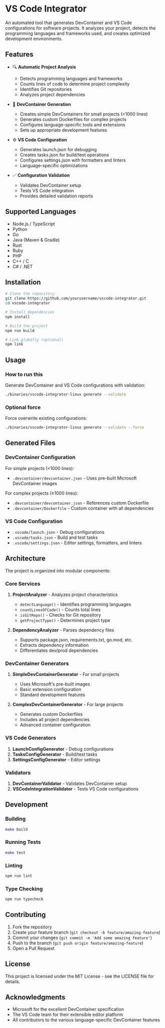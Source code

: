 # VS Code Integrator

An automated tool that generates DevContainer and VS Code configurations for software projects. It analyzes your project, detects the programming languages and frameworks used, and creates optimized development environments.

## Features

- 🔍 **Automatic Project Analysis**
  - Detects programming languages and frameworks
  - Counts lines of code to determine project complexity
  - Identifies Git repositories
  - Analyzes project dependencies

- 🐳 **DevContainer Generation**
  - Creates simple DevContainers for small projects (<1000 lines)
  - Generates custom Dockerfiles for complex projects
  - Configures language-specific tools and extensions
  - Sets up appropriate development features

- ⚙️ **VS Code Configuration**
  - Generates launch.json for debugging
  - Creates tasks.json for build/test operations
  - Configures settings.json with formatters and linters
  - Language-specific optimizations

- ✅ **Configuration Validation**
  - Validates DevContainer setup
  - Tests VS Code integration
  - Provides detailed validation reports

## Supported Languages

- Node.js / TypeScript
- Python
- Go
- Java (Maven & Gradle)
- Rust
- Ruby
- PHP
- C++ / C
- C# / .NET

## Installation

```bash
# Clone the repository
git clone https://github.com/yourusername/vscode-integrator.git
cd vscode-integrator

# Install dependencies
npm install

# Build the project
npm run build

# Link globally (optional)
npm link
```

## Usage

### How to run this

Generate DevContainer and VS Code configurations with validation:

```bash
./binaries/vscode-integrator-linux generate --validate
```

### Optional force

Force overwrite existing configurations:

```bash
./binaries/vscode-integrator-linux generate --validate --force
```

## Generated Files

### DevContainer Configuration

For simple projects (<1000 lines):
- `.devcontainer/devcontainer.json` - Uses pre-built Microsoft DevContainer images

For complex projects (≥1000 lines):
- `.devcontainer/devcontainer.json` - References custom Dockerfile
- `.devcontainer/Dockerfile` - Custom container with all dependencies

### VS Code Configuration

- `.vscode/launch.json` - Debug configurations
- `.vscode/tasks.json` - Build and test tasks
- `.vscode/settings.json` - Editor settings, formatters, and linters

## Architecture

The project is organized into modular components:

### Core Services

1. **ProjectAnalyzer** - Analyzes project characteristics
   - `detectLanguage()` - Identifies programming languages
   - `countLinesOfCode()` - Counts total lines
   - `isGitRepo()` - Checks for Git repository
   - `getProjectType()` - Determines project type

2. **DependencyAnalyzer** - Parses dependency files
   - Supports package.json, requirements.txt, go.mod, etc.
   - Extracts dependency information
   - Differentiates dev/prod dependencies

### DevContainer Generators

1. **SimpleDevContainerGenerator** - For small projects
   - Uses Microsoft's pre-built images
   - Basic extension configuration
   - Standard development features

2. **ComplexDevContainerGenerator** - For large projects
   - Generates custom Dockerfiles
   - Includes all project dependencies
   - Advanced container configuration

### VS Code Generators

1. **LaunchConfigGenerator** - Debug configurations
2. **TasksConfigGenerator** - Build/test tasks
3. **SettingsConfigGenerator** - Editor settings

### Validators

1. **DevContainerValidator** - Validates DevContainer setup
2. **VSCodeIntegrationValidator** - Tests VS Code configurations

## Development

### Building

```bash
make build
```

### Running Tests

```bash
make test
```

### Linting

```bash
npm run lint
```

### Type Checking

```bash
npm run typecheck
```

## Contributing

1. Fork the repository
2. Create your feature branch (`git checkout -b feature/amazing-feature`)
3. Commit your changes (`git commit -m 'Add some amazing feature'`)
4. Push to the branch (`git push origin feature/amazing-feature`)
5. Open a Pull Request

## License

This project is licensed under the MIT License - see the LICENSE file for details.

## Acknowledgments

- Microsoft for the excellent DevContainer specification
- The VS Code team for their extensible editor platform
- All contributors to the various language-specific DevContainer features
